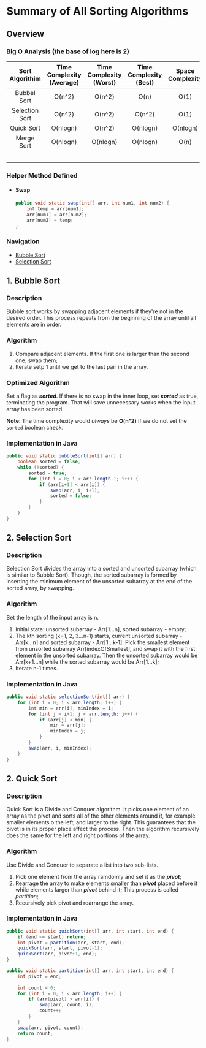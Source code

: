 # Summary of All Sorting Algorithms

## Overview

### Big O Analysis (the base of log here is 2)

| Sort Algorithim | Time Complexity (Average) | Time Complexity (Worst) | Time Complexity (Best) | Space Complexity | Stability |
| :-------------: | :-----------------------: | :---------------------: | :--------------------: | :--------------: | :-------: |
|   Bubbel Sort   |          O(n^2)           |         O(n^2)          |          O(n)          |       O(1)       |    Yes    |
| Selection Sort  |          O(n^2)           |         O(n^2)          |         O(n^2)         |       O(1)       |    No     |
|   Quick Sort    |         O(nlogn)          |         O(n^2)          |        O(nlogn)        |     O(nlogn)     |    No     |
|   Merge Sort    |         O(nlogn)          |        O(nlogn)         |        O(nlogn)        |       O(n)       |    Yes    |
|                 |                           |                         |                        |                  |           |
|                 |                           |                         |                        |                  |           |
|                 |                           |                         |                        |                  |           |
|                 |                           |                         |                        |                  |           |
|                 |                           |                         |                        |                  |           |

### Helper Method Defined

- #### Swap

  ```java
  public void static swap(int[] arr, int num1, int num2) {
      int temp = arr[num1];
      arr[num1] = arr[num2];
      arr[num2] = temp;
  }
  ```

### Navigation

- [Bubble Sort](#bubble-sort)
- [Selection Sort](#selection-sort)

## 1. Bubble Sort

### Description

Bubble sort works by swapping adjacent elements if they're not in the desired order. This process repeats from the beginning of the array until all elements are in order.

### Algorithm

1. Compare adjacent elements. If the first one is larger than the second one, swap them;
2. Iterate setp 1 until we get to the last pair in the array.

### Optimized Algorithm

Set a flag as ***sorted***. If there is no swap in the inner loop, set ***sorted*** as true, terminating the program. That will save unnecessary works when the input array has been sorted.

**Note**: The time complexity would *always* be **O(n^2)** if we do not set the `sorted` boolean check.

### Implementation in Java

```java
public void static bubbleSort(int[] arr) {
    boolean sorted = false;
    while (!sorted) {
        sorted = true;
        for (int i = 0; i < arr.length-1; i++) {
            if (arr[i+1] < arr[i]) {
                swap(arr, i, i+1);
            	sorted = false;
            }
        }
    }
}
```



## 2. Selection Sort

### Description

Selection Sort divides the array into a sorted and unsorted subarray (which is similar to Bubble Sort). Though, the sorted subarray is formed by inserting the minimum element of the unsorted subarray at the end of the sorted array, by swapping.

### Algorithm

Set the length of the input array is n.

1. Initial state: unsorted subarray - Arr[1...n], sorted subarray - empty;
2. The kth sorting (k=1, 2, 3...n-1) starts, current unsorted subarray - Arr[k...n] and sorted subarray - Arr[1...k-1]. Pick the smallest element from unsorted subarray Arr[indexOfSmallest], and swap it with the first element in the unsorted subarray. Then the unsorted subarray would be Arr[k+1...n] while the sorted subarray would be Arr[1...k];
3. Iterate n-1 times.

### Implementation in Java

```java
public void static selectionSort(int[] arr) {
    for (int i = 0; i < arr.length; i++) {
        int min = arr[i], minIndex = i;
        for (int j = i+1; j < arr.length; j++) {
            if (arr[j] < min) {
            	min = arr[j];
                minIndex = j;
            }
        }
        swap(arr, i, minIndex);
    }
}
```



## 2. Quick Sort

### Description

Quick Sort is a Divide and Conquer algorithm. It picks one element of an array as the pivot and sorts all of the other elements around it, for example smaller elements o the left, and larger to the right. This guarantees that the pivot is in its proper place affect the process. Then the algorithm recursively does the same for the left and right portions of the array.

### Algorithm

Use Divide and Conquer to separate a list into two sub-lists.

1. Pick one element from the array ramdomly and set it as the ***pivot***;
2. Rearrage the array to make elements smaller than ***pivot*** placed before it while elements larger than ***pivot*** behind it; This process is called *partition*;
3. Recursively pick pivot and rearrange the array.

### Implementation in Java

```java
public void static quickSort(int[] arr, int start, int end) {
    if (end <= start) return;
    int pivot = partition(arr, start, end);
    quickSort(arr, start, pivot-1);
    quickSort(arr, pivot+1, end);
}

public void static partition(int[] arr, int start, int end) {
    int pivot = end;
    
    int count = 0;
    for (int i = 0; i < arr.length; i++) {
        if (arr[pivot] > arr[i]) {
            swap(arr, count, i);
            count++;
        }
    }
    swap(arr, pivot, count);
    return count;
}
```

